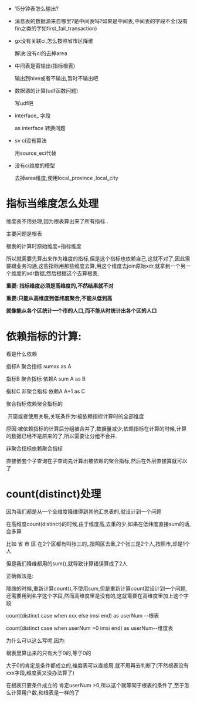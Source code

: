 - 15分钟表怎么输出?

- 消息表的数据源来自哪里?是中间表吗?如果是中间表,中间表的字段不全(没有fin之类的字如first_fail_transaction)

- gx没有关联ci,怎么按照省市区降维  

  解决:没有ci的去掉area

- 中间表是否输出(指标根表)  

  输出到hive或者不输出,暂时不输出吧

- 数据源的计算(udf函数问题)

  写udf吧

- interface_ 字段

  as interface   转换问题

- sv  ci没有算法  

  用source_eci代替

- 没有ci维度的模型

  去掉area维度,使用local_province ,local_city



# 指标当维度怎么处理

维度表不用处理,因为根表算出来了所有指标..

主要问题是根表



根表的计算时原始维度+指标维度

所以就需要先算出来作为维度的指标,但是这个指标也依赖自己,这就不对了,因此需要跟业务沟通,这些指标用那些维度去算,用这个维度去join原始xdr,就拿到一个另一个维度的xdr数据,然后根据这个去算根表,

**重要:  指标维度必须是高维度的,不然结果就不对**

**重要:只能从高维度到低纬度聚合,不能从低到高**

**就像能从各个区统计一个市的人口,而不能从时统计出各个区的人口**

# 依赖指标的计算:



看是什么依赖

指标A   聚合指标                   sumxx as A

指标B   聚合指标  依赖A       sum A as B

指标C    非聚合指标 依赖A	A+1 as C



聚合指标依赖聚合指标的  

​	开窗或者使用关联,关联条件为:被依赖指标计算时的全部维度

​	原因:被依赖指标的计算后分组被合并了,数据量减少,依赖指标在计算的时候,计算的数据已经不是原来的了,所以需要让分组不合并.

非聚合指标依赖聚合指标

​	直接嵌套个子查询在子查询先计算出被依赖的聚合指标,然后在外层直接算就可以了

# count(distinct)处理

因为我们都是从一个全维度降维得到其他汇总表的,就设计到一个问题

在高维度count(distinct)的时候,由于维度高,去重的少,如果在低纬度直接sum的话,会多算



比如 省 市 区   在2个区都有叫张三的,,按照区去重,2个张三是2个人,按照市,却是1个人

但是我们降维都用的sum(),就导致计算错误算成了2人



正确做法是:

降维的时候,重新计算count(),不使用sum,但是重新计算count就设计到一个问题,还需要用到名字这个字段,然而高维度里是没有的,这就需要在高维度里加上这个字段



count(distinct case when xxx else imsi end) as userNum  --根表

count(distinct case when userNum >0 imsi end) as userNum--维度表

为什么可以这么写呢,因为:

根表里算出来的只有大于0的,等于0的

大于0的肯定是条件都成立的,维度表可以直接用,就不用再去判断了(不然根表没有xxx字段,维度表又没办法算了)

在根表只要条件成立的  肯定userNum  >0,所以这个就等同于根表的条件了,至于怎么计算用户数,和根表是一样的了





